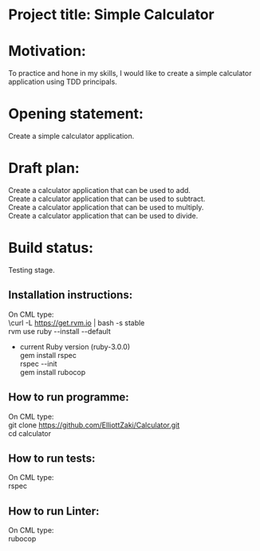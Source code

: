 # Project title: Simple Calculator

# Motivation: 
To practice and hone in my skills, I would like to create a simple calculator application using TDD principals.

# Opening statement:
Create a simple calculator application.

# Draft plan:
Create a calculator application that can be used to add.<br />
Create a calculator application that can be used to subtract.<br />
Create a calculator application that can be used to multiply.<br />
Create a calculator application that can be used to divide.<br />

# Build status:
Testing stage. 

## Installation instructions:
On CML type:<br />
\curl -L https://get.rvm.io | bash -s stable<br /> 
rvm use ruby --install --default<br />
- current Ruby version (ruby-3.0.0)<br />
gem install rspec<br />
rspec --init<br />
gem install rubocop<br />

## How to run programme:
On CML type:<br />
git clone https://github.com/ElliottZaki/Calculator.git<br />
cd calculator<br />

## How to run tests:
On CML type:<br />
rspec<br />

## How to run Linter:
On CML type:<br />
rubocop<br />
